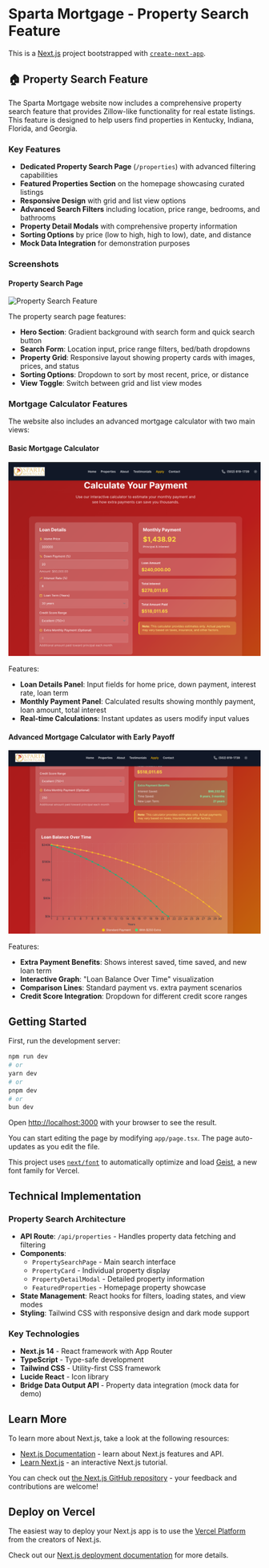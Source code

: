 # Sparta Mortgage - Property Search Feature

This is a [Next.js](https://nextjs.org) project bootstrapped with [`create-next-app`](https://nextjs.org/docs/app/api-reference/cli/create-next-app).

## 🏠 Property Search Feature

The Sparta Mortgage website now includes a comprehensive property search feature that provides Zillow-like functionality for real estate listings. This feature is designed to help users find properties in Kentucky, Indiana, Florida, and Georgia.

### Key Features

- **Dedicated Property Search Page** (`/properties`) with advanced filtering capabilities
- **Featured Properties Section** on the homepage showcasing curated listings
- **Responsive Design** with grid and list view options
- **Advanced Search Filters** including location, price range, bedrooms, and bathrooms
- **Property Detail Modals** with comprehensive property information
- **Sorting Options** by price (low to high, high to low), date, and distance
- **Mock Data Integration** for demonstration purposes

### Screenshots

#### Property Search Page
![Property Search Feature](./docs/screenshots/Sparta_Mortgage_Property_Search.png)

The property search page features:
- **Hero Section**: Gradient background with search form and quick search button
- **Search Form**: Location input, price range filters, bed/bath dropdowns
- **Property Grid**: Responsive layout showing property cards with images, prices, and status
- **Sorting Options**: Dropdown to sort by most recent, price, or distance
- **View Toggle**: Switch between grid and list view modes

### Mortgage Calculator Features

The website also includes an advanced mortgage calculator with two main views:

#### Basic Mortgage Calculator
![Mortgage Calculator Basic](./docs/screenshots/Sparta_Mortgage_Calculator.png)

Features:
- **Loan Details Panel**: Input fields for home price, down payment, interest rate, loan term
- **Monthly Payment Panel**: Calculated results showing monthly payment, loan amount, total interest
- **Real-time Calculations**: Instant updates as users modify input values

#### Advanced Mortgage Calculator with Early Payoff
![Mortgage Calculator Advanced](./docs/screenshots/Sparta_Mortgage_Early_Payoff_Chart.png)

Features:
- **Extra Payment Benefits**: Shows interest saved, time saved, and new loan term
- **Interactive Graph**: "Loan Balance Over Time" visualization
- **Comparison Lines**: Standard payment vs. extra payment scenarios
- **Credit Score Integration**: Dropdown for different credit score ranges

## Getting Started

First, run the development server:

```bash
npm run dev
# or
yarn dev
# or
pnpm dev
# or
bun dev
```

Open [http://localhost:3000](http://localhost:3000) with your browser to see the result.

You can start editing the page by modifying `app/page.tsx`. The page auto-updates as you edit the file.

This project uses [`next/font`](https://nextjs.org/docs/app/building-your-application/optimizing/fonts) to automatically optimize and load [Geist](https://vercel.com/font), a new font family for Vercel.

## Technical Implementation

### Property Search Architecture

- **API Route**: `/api/properties` - Handles property data fetching and filtering
- **Components**:
  - `PropertySearchPage` - Main search interface
  - `PropertyCard` - Individual property display
  - `PropertyDetailModal` - Detailed property information
  - `FeaturedProperties` - Homepage property showcase
- **State Management**: React hooks for filters, loading states, and view modes
- **Styling**: Tailwind CSS with responsive design and dark mode support

### Key Technologies

- **Next.js 14** - React framework with App Router
- **TypeScript** - Type-safe development
- **Tailwind CSS** - Utility-first CSS framework
- **Lucide React** - Icon library
- **Bridge Data Output API** - Property data integration (mock data for demo)

## Learn More

To learn more about Next.js, take a look at the following resources:

- [Next.js Documentation](https://nextjs.org/docs) - learn about Next.js features and API.
- [Learn Next.js](https://nextjs.org/learn) - an interactive Next.js tutorial.

You can check out [the Next.js GitHub repository](https://github.com/vercel/next.js) - your feedback and contributions are welcome!

## Deploy on Vercel

The easiest way to deploy your Next.js app is to use the [Vercel Platform](https://vercel.com/new?utm_medium=default-template&filter=next.js&utm_source=create-next-app&utm_campaign=create-next-app-readme) from the creators of Next.js.

Check out our [Next.js deployment documentation](https://nextjs.org/docs/app/building-your-application/deploying) for more details.
